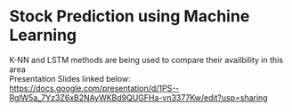 # Stock Prediction using Machine Learning 
K-NN and LSTM methods are being used to compare their availbility in this area  
Presentation Slides linked below:  
https://docs.google.com/presentation/d/1PS--RglW5a_7Yz3Z6xB2NAyWKBd9QUGFHa-vn3377Kw/edit?usp=sharing
